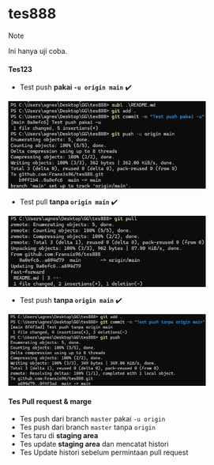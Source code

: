 # tes888

> [!Note]
> Ini hanya uji coba.


#### Tes123 

- Test push **pakai ``-u origin main``**  ✔️  
<img src="img/1.png" alt="gambar1" width="400px">

- Test pull **tanpa ``origin main``**  ✔️  
<img src="img/2.png" alt="gambar1" width="400px"> 

- Test push **tanpa ``origin main``**  ✔️  
<img src="img/3.png" alt="gambar1" width="400px">  

#### Tes Pull request & marge  

- Tes push dari branch ``master`` pakai ``-u origin``  
- Tes push dari branch ``master`` tanpa ``origin``  
- Tes taru di **staging area**  
- Tes update **staging area** dan mencatat histori  
- Tes Update histori sebelum permintaan pull request  